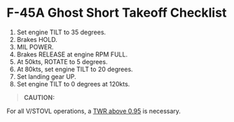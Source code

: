 # F-45A Ghost Short Takeoff Checklist

1. Set engine TILT to 35 degrees.
2. Brakes HOLD.
3. MIL POWER.
4. Brakes RELEASE at engine RPM FULL.
5. At 50kts, ROTATE to 5 degrees.
6. At 80kts, set engine TILT to 20 degrees.
7. Set landing gear UP.
8. Set engine TILT to 0 degrees at 120kts.

> **CAUTION:**

<div class="border-s-4 border-red-700 ps-4 mb-5">
    For all V/STOVL operations, a <u>TWR above 0.95</u> is necessary.
</div>
